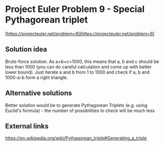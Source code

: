 # Project Euler Problem 9 - Special Pythagorean triplet

[https://projecteuler.net/problem=9](https://projecteuler.net/problem=9)

## Solution idea

Brute-force solution. As a+b+c=1000, this means that a, b and c should be less than 1000 (you can do careful calculation and come up with better lower bound).
Just iterate a and b from 1 to 1000 and check if a, b and 1000-a-b form a right triangle.

## Alternative solutions

Better solution would be to generate Pythagorean Triplets (e.g. using Euclid's formula) - the number of possibilities to check will be much less

## External links

https://en.wikipedia.org/wiki/Pythagorean_triple#Generating_a_triple